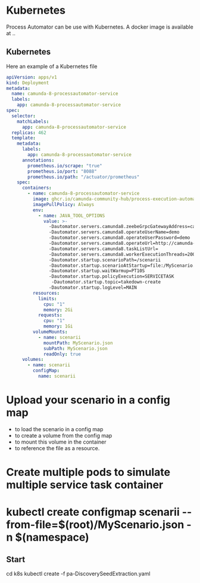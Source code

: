 # Kubernetes

Process Automator can be use with Kubernetes. A docker image is available at ..

## Kubernetes

Here an example of a Kubernetes file

```yaml
apiVersion: apps/v1
kind: Deployment
metadata:
  name: camunda-8-processautomator-service
  labels:
    app: camunda-8-processautomator-service
spec:
  selector:
    matchLabels:
      app: camunda-8-processautomator-service
  replicas: 462
  template:
    metadata:
      labels:
        app: camunda-8-processautomator-service
      annotations:
        prometheus.io/scrape: "true"
        prometheus.io/port: "8088"
        prometheus.io/path: "/actuator/prometheus"
    spec:
      containers:
        - name: camunda-8-processautomator-service
          image: ghcr.io/camunda-community-hub/process-execution-automator:latest
          imagePullPolicy: Always
          env:
            - name: JAVA_TOOL_OPTIONS
              value: >-
                -Dautomator.servers.camunda8.zeebeGrpcGatewayAddress=camunda-zeebe-gateway:26500
                -Dautomator.servers.camunda8.operateUserName=demo
                -Dautomator.servers.camunda8.operateUserPassword=demo
                -Dautomator.servers.camunda8.operateUrl=http://camunda-operate:80
                -Dautomator.servers.camunda8.taskListUrl=
                -Dautomator.servers.camunda8.workerExecutionThreads=2000
                -Dautomator.startup.scenarioPath=/scenarii
                -Dautomator.startup.scenarioAtStartup=file:/MyScenario.json
                -Dautomator.startup.waitWarmup=PT10S
                -Dautomator.startup.policyExecution=SERVICETASK
                 -Dautomator.startup.topic=takedown-create
                -Dautomator.startup.logLevel=MAIN
          resources:
            limits:
              cpu: "1"
              memory: 2Gi
            requests:
              cpu: "1"
              memory: 1Gi
          volumeMounts:
            - name: scenarii
              mountPath: MyScenario.json
              subPath: MyScenario.json
              readOnly: true
      volumes:
        - name: scenarii
          configMap:
            name: scenarii


```

# Upload your scenario in a config map
* to load the scenario in a config map
* to create a volume from the config map
* to mount this volume in the container
* to reference the file as a resource.

# Create multiple pods to simulate multiple service task container

# kubectl create configmap scenarii --from-file=$(root)/MyScenario.json -n $(namespace)

## Start

cd k8s kubectl create -f pa-DiscoverySeedExtraction.yaml
